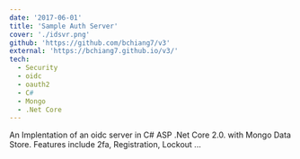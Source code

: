 ```yaml
---
date: '2017-06-01'
title: 'Sample Auth Server'
cover: './idsvr.png'
github: 'https://github.com/bchiang7/v3'
external: 'https://bchiang7.github.io/v3/'
tech:
  - Security
  - oidc
  - oauth2
  - C#
  - Mongo
  - .Net Core
---
```


An Implentation of an oidc server in C# ASP .Net Core 2.0. with Mongo Data Store. Features include 2fa, Registration,
Lockout ...
